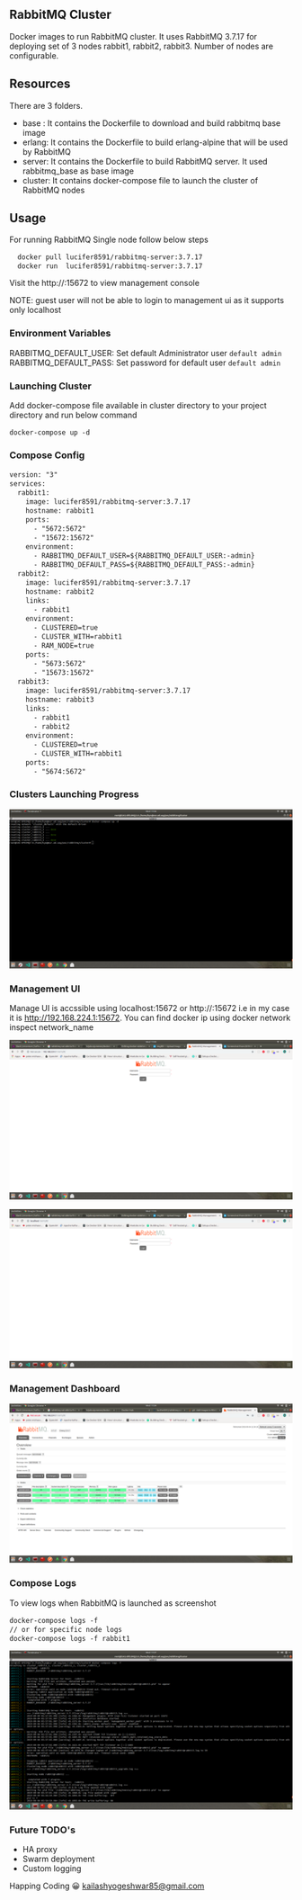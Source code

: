 ## RabbitMQ Cluster
Docker images to run RabbitMQ cluster. It uses RabbitMQ 3.7.17 for deploying set of 3 nodes rabbit1, rabbit2, rabbit3.
Number of nodes are configurable.

## Resources

There are 3 folders.

- base :   It contains the Dockerfile to download and build rabbitmq base image
- erlang:  It contains the Dockerfile to build erlang-alpine that will be used by RabbitMQ
- server:  It contains the Dockerfile to build RabbitMQ server. It used rabbitmq_base as base image
- cluster: It contains docker-compose file to launch the cluster of RabbitMQ nodes

## Usage

For running RabbitMQ Single node follow below steps
```
  docker pull lucifer8591/rabbitmq-server:3.7.17
  docker run  lucifer8591/rabbitmq-server:3.7.17
```

Visit the http://<docker-ip>:15672 to view management console

NOTE:
guest user will not be able to login to management ui as it supports only localhost

### Environment Variables
RABBITMQ_DEFAULT_USER: Set default Administrator user ```default admin```
RABBITMQ_DEFAULT_PASS: Set password for default user ```default admin```

### Launching Cluster
Add docker-compose file available in cluster directory to your project directory and run below command

```
docker-compose up -d

```

### Compose Config
```
version: "3"
services:
  rabbit1:
    image: lucifer8591/rabbitmq-server:3.7.17
    hostname: rabbit1
    ports:
      - "5672:5672"
      - "15672:15672"
    environment:
      - RABBITMQ_DEFAULT_USER=${RABBITMQ_DEFAULT_USER:-admin}
      - RABBITMQ_DEFAULT_PASS=${RABBITMQ_DEFAULT_PASS:-admin}
  rabbit2:
    image: lucifer8591/rabbitmq-server:3.7.17
    hostname: rabbit2
    links:
      - rabbit1
    environment:
      - CLUSTERED=true
      - CLUSTER_WITH=rabbit1
      - RAM_NODE=true
    ports:
      - "5673:5672"
      - "15673:15672"
  rabbit3:
    image: lucifer8591/rabbitmq-server:3.7.17
    hostname: rabbit3
    links:
      - rabbit1
      - rabbit2
    environment:
      - CLUSTERED=true
      - CLUSTER_WITH=rabbit1
    ports:
      - "5674:5672"
```

### Clusters Launching Progress 
![cluster](screenshots/cluster.png)

### Management UI
Manage UI is accssible using localhost:15672 or http://<dockerip>:15672 i.e in my case it is http://192.168.224.1:15672. You can find docker ip using docker network inspect network_name

![Management1](screenshots/management1.png)

![Management2](screenshots/management2.png)

### Management Dashboard 
![dashboard](screenshots/admin-metrics.png)

### Compose Logs
To view logs when RabbitMQ is launched as screenshot
```
docker-compose logs -f 
// or for specific node logs
docker-compose logs -f rabbit1
```
![compose-logs](screenshots/compose-logs.png)

### Future TODO's
- HA proxy
- Swarm deployment
- Custom logging


Happing Coding :grinning: kailashyogeshwar85@gmail.com
